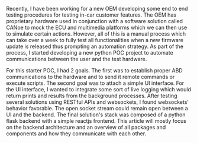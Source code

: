 Recently, I have been working for a new OEM developing some end to end testing procedures for testing in-car customer 
features. The OEM has proprietary hardware used in conjunction with a software solution called CANoe to mock the ECU and
multimedia platforms which we can then use to simulate certain actions. However, all of this is a manual process which 
can take over a week to fully test all functionalities when a new firmware update is released thus prompting an
automation strategy. As part of the process, I started developing a new python POC project to automate communications
between the user and the test hardware. 

For this starter POC, I had 2 goals. The first was to establish proper ABD communications to the hardware and to send it
remote commands or execute scripts. The second goal was to attach a simple UI interface. For the UI interface, I wanted
to integrate some sort of live logging which would return prints and results from the background processes. After 
testing several solutions using RESTful APIs and websockets, I found websockets' behavior favorable. The open socket 
stream could remain open between a UI and the backend. The final solution's stack was composed of a python flask backend
with a simple reactjs frontend. This article will mostly focus on the backend architecture and an overview of all
packages and components and how they communicate with each other. 
